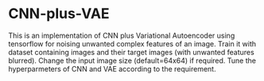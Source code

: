 # CNN-plus-VAE
This is an implementation of CNN plus Variational Autoencoder using tensorflow for noising unwanted complex features of an image.
Train it with dataset containing images and their target images (with unwanted features blurred). Change the input image size (default=64x64) if required. Tune the hyperparmeters of CNN and VAE according to the requirement.  
